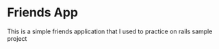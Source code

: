 # Friends App
This is a simple friends application that I used to practice on rails sample project




